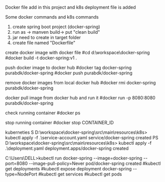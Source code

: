 Docker file add in this project and k8s deployment file is added

Some docker commands and k8s commands
1. create spring boot project (docker-spring)
2. run as -> manven build-> put "clean build"
3. jar need to create in target folder
4. create file named "Dockerfile"

create docker image with docker file
#cd d:\workspace\docker-spring
#docker build -t docker-spring:v1 .

push docker image to docker hub
#docker tag docker-spring purabdk/docker-spring
#docker push purabdk/docker-spring

remove docker images from local docker hub
#docker rmi docker-spring purabdk/docker-spring

docker pull image from docker hub and run it
#docker run -p 8080:8080 purabdk/docker-spring

check running container
#docker ps

stop running container
#docker stop CONTAINER_ID

kuberneties
S D:\workspace\docker-spring\src\main\resources\k8s> kubectl apply -f .\service-account.yaml
service/docker-spring created
PS D:\workspace\docker-spring\src\main\resources\k8s> kubectl apply -f .\deployment.yaml
deployment.apps/docker-spring created

C:\Users\DELL>kubectl run docker-spring --image=docker-spring --port=8080 --image-pull-policy=Never
pod/docker-spring created
#kubectl get deployments
#kubectl expose deployment docker-spring --type=NodePort
#kubectl get services
#kubectl get pods